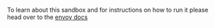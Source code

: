 To learn about this sandbox and for instructions on how to run it please head over
to the [envoy docs](https://www.envoyproxy.io/docs/envoy/latest/start/sandboxes/opentelemetry_tracing)

